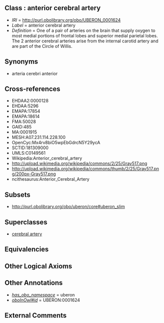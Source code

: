 
## Class : anterior cerebral artery

 * *IRI* = http://purl.obolibrary.org/obo/UBERON_0001624
 * *Label* = anterior cerebral artery
 * *Definition* = One of a pair of arteries on the brain that supply oxygen to most medial portions of frontal lobes and superior medial parietal lobes. The 2 anterior cerebral arteries arise from the internal carotid artery and are part of the Circle of Willis.

## Synonyms

 * arteria cerebri anterior

## Cross-references

 * EHDAA2:0000128
 * EHDAA:5296
 * EMAPA:17854
 * EMAPA:18614
 * FMA:50028
 * GAID:485
 * MA:0001915
 * MESH:A07.231.114.228.100
 * OpenCyc:Mx4rv8biO5wpEbGdrcN5Y29ycA
 * SCTID:181309000
 * UMLS:C0149561
 * Wikipedia:Anterior_cerebral_artery
 * http://upload.wikimedia.org/wikipedia/commons/2/25/Gray517.png
 * http://upload.wikimedia.org/wikipedia/commons/thumb/2/25/Gray517.png/200px-Gray517.png
 * ncithesaurus:Anterior_Cerebral_Artery

## Subsets

 * http://purl.obolibrary.org/obo/uberon/core#uberon_slim

## Superclasses

 * [cerebral artery](../../UBERON/49/UBERON_0004449.md)

## Equivalencies


## Other Logical Axioms


## Other Annotations

 * *[has_obo_namespace](../../ce/oboInOwl#hasOBONamespace.md)* = uberon
 * *[oboInOwl#id](../../id/oboInOwl#id.md)* = UBERON:0001624

## External Comments

